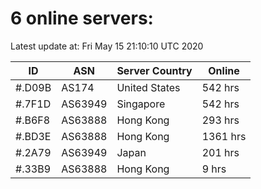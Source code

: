 # 6 online servers:

Latest update at: Fri May 15 21:10:10 UTC 2020

| ID | ASN | Server Country | Online |
| -- | --- | -------------- | ------ |
| #.D09B | AS174 | United States | 542 hrs |
| #.7F1D | AS63949 | Singapore | 542 hrs |
| #.B6F8 | AS63888 | Hong Kong | 293 hrs |
| #.BD3E | AS63888 | Hong Kong | 1361 hrs |
| #.2A79 | AS63949 | Japan | 201 hrs |
| #.33B9 | AS63888 | Hong Kong | 9 hrs |

